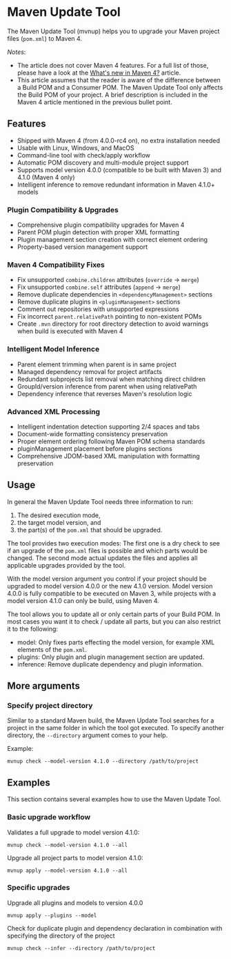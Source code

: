 # Maven Update Tool

<!--
Licensed to the Apache Software Foundation (ASF) under one
or more contributor license agreements.  See the NOTICE file
distributed with this work for additional information
regarding copyright ownership.  The ASF licenses this file
to you under the Apache License, Version 2.0 (the
"License"); you may not use this file except in compliance
with the License.  You may obtain a copy of the License at

http://www.apache.org/licenses/LICENSE-2.0

Unless required by applicable law or agreed to in writing,
software distributed under the License is distributed on an
"AS IS" BASIS, WITHOUT WARRANTIES OR CONDITIONS OF ANY
KIND, either express or implied.  See the License for the
specific language governing permissions and limitations
under the License.
-->

The Maven Update Tool (mvnup) helps you to upgrade your Maven project files (`pom.xml`) to Maven 4.

*Notes*: 

- The article does not cover Maven 4 features.
  For a full list of those, please have a look at the [What's new in Maven 4?](./whatsnewinmaven4.html) article.
- This article assumes that the reader is aware of the difference between a Build POM and a Consumer POM.
  The Maven Update Tool only affects the Build POM of your project.
  A brief description is included in the Maven 4 article mentioned in the previous bullet point.


<!--MACRO{toc|fromDepth=2}-->

## Features
 
- Shipped with Maven 4 (from 4.0.0-rc4 on), no extra installation needed
- Usable with Linux, Windows, and MacOS
- Command-line tool with check/apply workflow
- Automatic POM discovery and multi-module project support
- Supports model version 4.0.0 (compatible to be built with Maven 3) and 4.1.0 (Maven 4 only)
- Intelligent inference to remove redundant information in Maven 4.1.0+ models

### Plugin Compatibility & Upgrades
 
- Comprehensive plugin compatibility upgrades for Maven 4
- Parent POM plugin detection with proper XML formatting
- Plugin management section creation with correct element ordering
- Property-based version management support

### Maven 4 Compatibility Fixes

- Fix unsupported `combine.children` attributes (`override` → `merge`)
- Fix unsupported `combine.self` attributes (`append` → `merge`)
- Remove duplicate dependencies in `<dependencyManagement>` sections
- Remove duplicate plugins in `<pluginManagement>` sections
- Comment out repositories with unsupported expressions
- Fix incorrect `parent.relativePath` pointing to non-existent POMs
- Create `.mvn` directory for root directory detection to avoid warnings when build is executed with Maven 4

### Intelligent Model Inference

- Parent element trimming when parent is in same project
- Managed dependency removal for project artifacts
- Redundant subprojects list removal when matching direct children
- GroupId/version inference from parent when using relativePath
- Dependency inference that reverses Maven's resolution logic

### Advanced XML Processing

- Intelligent indentation detection supporting 2/4 spaces and tabs
- Document-wide formatting consistency preservation
- Proper element ordering following Maven POM schema standards
- pluginManagement placement before plugins sections
- Comprehensive JDOM-based XML manipulation with formatting preservation


## Usage

In general the Maven Update Tool needs three information to run:

1. The desired execution mode,
2. the target model version, and
3. the part(s) of the `pom.xml` that should be upgraded.

The tool provides two execution modes:
The first one is a dry check to see if an upgrade of the `pom.xml` files is possible and which parts would be changed.
The second mode actual updates the files and applies all applicable upgrades provided by the tool.

With the model version argument you control if your project should be upgraded to model version 4.0.0 or the new 4.1.0 version.
Model version 4.0.0 is fully compatible to be executed on Maven 3, while projects with a model version 4.1.0 can only be build, using Maven 4.

The tool allows you to update all or only certain parts of your Build POM.
In most cases you want it to check / update all parts, but you can also restrict it to the following:

- model: Only fixes parts effecting the model version, for example XML elements of the `pom.xml`.
- plugins: Only plugin and plugin management section are updated.
- inference: Remove duplicate dependency and plugin information. 


## More arguments

### Specify project directory
Similar to a standard Maven build, the Maven Update Tool searches for a project in the same folder in which the tool got executed.
To specify another directory, the `--directory` argument comes to your help.

Example:
```
mvnup check --model-version 4.1.0 --directory /path/to/project
```

## Examples

This section contains several examples how to use the Maven Update Tool.

### Basic upgrade workflow

Validates a full upgrade to model version 4.1.0: 
```
mvnup check --model-version 4.1.0 --all
```

Upgrade all project parts to model version 4.1.0:
```
mvnup apply --model-version 4.1.0 --all
```

### Specific upgrades

Upgrade all plugins and models to version 4.0.0

```
mvnup apply --plugins --model
```


Check for duplicate plugin and dependency declaration in combination with specifying the directory of the project
```
mvnup check --infer --directory /path/to/project
```